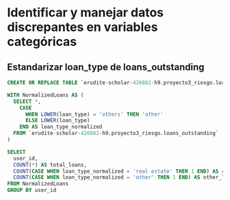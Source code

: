 # Identificar y manejar datos discrepantes en variables categóricas

## Estandarizar  loan_type de loans_outstanding

```sql
CREATE OR REPLACE TABLE `erudite-scholar-426802-h9.proyecto3_riesgo.loans_outstanding_clean` AS

WITH NormalizedLoans AS (
  SELECT *,
    CASE
      WHEN LOWER(loan_type) = 'others' THEN 'other'
      ELSE LOWER(loan_type)
    END AS loan_type_normalized
  FROM `erudite-scholar-426802-h9.proyecto3_riesgo.loans_outstanding`
)

SELECT
  user_id,
  COUNT(*) AS total_loans,
  COUNT(CASE WHEN loan_type_normalized = 'real estate' THEN 1 END) AS real_estate_loans,
  COUNT(CASE WHEN loan_type_normalized = 'other' THEN 1 END) AS other_loans
FROM NormalizedLoans
GROUP BY user_id
```
